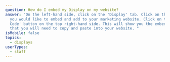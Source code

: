 ```yaml
---
question: How do I embed my Display on my website?
answer: "On the left-hand side, click on the 'Display' tab. Click on the display
  you would like to embed and add to your marketing website. Click on the 'Embed
  Code' button on the top right-hand side. This will show you the embed code
  that you will need to copy and paste into your website. "
isMobile: false
topics:
  - displays
userTypes:
  - staff
---
```

